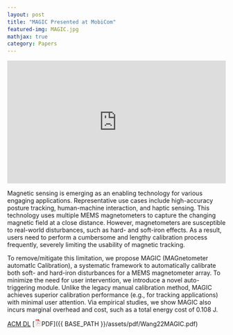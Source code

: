 ```yaml
---
layout: post
title: "MAGIC Presented at MobiCom"
featured-img: MAGIC.jpg
mathjax: true
category: Papers
---
```


<div style="position: relative; padding-bottom: 56.25%; height: 0; overflow: hidden; max-width: 100%; height: auto;">
    <iframe style="position: absolute; top: 0; left: 0; width: 100%; height: 100%;" src="https://www.youtube.com/embed/EEMWb0cUsrc" title="YouTube video player" frameborder="0" allow="accelerometer; autoplay; clipboard-write; encrypted-media; gyroscope; picture-in-picture; web-share" referrerpolicy="strict-origin-when-cross-origin" allowfullscreen></iframe>
</div>

Magnetic sensing is emerging as an enabling technology for various engaging applications. Representative use cases include high-accuracy posture tracking, human-machine interaction, and haptic sensing. This technology uses multiple MEMS magnetometers to capture the changing magnetic field at a close distance. However, magnetometers are susceptible to real-world disturbances, such as hard- and soft-iron effects. As a result, users need to perform a cumbersome and lengthy calibration process frequently, severely limiting the usability of magnetic tracking.

To remove/mitigate this limitation, we propose MAGIC (MAGnetometer automatIc Calibration), a systematic framework to automatically calibrate both soft- and hard-iron disturbances for a MEMS magnetometer array. To minimize the need for user intervention, we introduce a novel auto-triggering module. Unlike the legacy manual calibration method, MAGIC achieves superior calibration performance (e.g., for tracking applications) with minimal user attention. Via empirical studies, we show MAGIC also incurs marginal overhead and cost, such as a total energy cost of 0.108 J.

[ACM DL](https://doi.org/10.1145/3495243.3558760) [![pdf](/assets/icons16/pdf-icon.png)PDF]({{ BASE_PATH }}/assets/pdf/Wang22MAGIC.pdf)